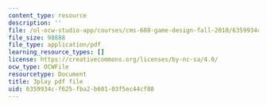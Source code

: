 ```yaml
---
content_type: resource
description: ''
file: /ol-ocw-studio-app/courses/cms-608-game-design-fall-2010/6359934cf625fba2b60103f5ec44cf88_68558.pdf
file_size: 98888
file_type: application/pdf
learning_resource_types: []
license: https://creativecommons.org/licenses/by-nc-sa/4.0/
ocw_type: OCWFile
resourcetype: Document
title: 3play pdf file
uid: 6359934c-f625-fba2-b601-03f5ec44cf88
---
```

